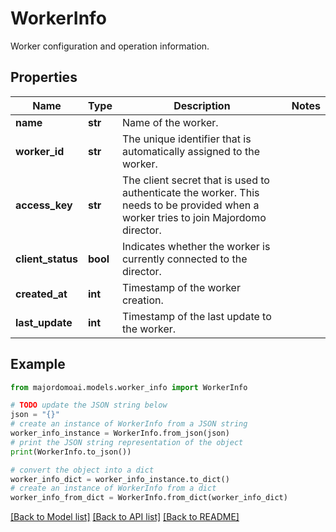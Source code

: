 # WorkerInfo

Worker configuration and operation information.

## Properties

Name | Type | Description | Notes
------------ | ------------- | ------------- | -------------
**name** | **str** | Name of the worker. | 
**worker_id** | **str** | The unique identifier that is automatically assigned to the worker. | 
**access_key** | **str** | The client secret that is used to authenticate the worker. This needs to be provided when a worker tries to join Majordomo director. | 
**client_status** | **bool** | Indicates whether the worker is currently connected to the director. | 
**created_at** | **int** | Timestamp of the worker creation. | 
**last_update** | **int** | Timestamp of the last update to the worker. | 

## Example

```python
from majordomoai.models.worker_info import WorkerInfo

# TODO update the JSON string below
json = "{}"
# create an instance of WorkerInfo from a JSON string
worker_info_instance = WorkerInfo.from_json(json)
# print the JSON string representation of the object
print(WorkerInfo.to_json())

# convert the object into a dict
worker_info_dict = worker_info_instance.to_dict()
# create an instance of WorkerInfo from a dict
worker_info_from_dict = WorkerInfo.from_dict(worker_info_dict)
```
[[Back to Model list]](../README.md#documentation-for-models) [[Back to API list]](../README.md#documentation-for-api-endpoints) [[Back to README]](../README.md)


